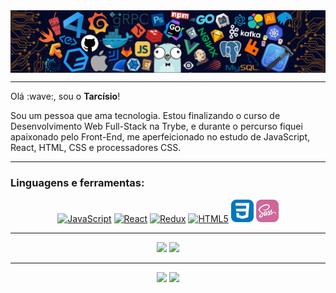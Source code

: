 <div>
<img align="center" alt="Header" src="https://github.com/tarcisioliboni/tarcisioliboni/blob/main/img/header.png"/>
</div>

-----

<div>
<p>Olá</b> :wave:, sou o <b>Tarcísio</b>!</p>
<p>Sou um pessoa que ama tecnologia. Estou finalizando o curso de Desenvolvimento Web Full-Stack na Trybe, e durante o percurso fiquei apaixonado pelo Front-End, me aperfeicionado no estudo de JavaScript, React, HTML, CSS e processadores CSS.</p>
</div>

-----

### Linguagens e ferramentas:

<div>
<p align="center">
<a href="https://developer.mozilla.org/en-US/docs/Web/JavaScript" target="_blank" rel="noreferrer"><img src="https://raw.githubusercontent.com/danielcranney/readme-generator/main/public/icons/skills/javascript-colored.svg" width="36" height="36" alt="JavaScript" /></a>
<a href="https://reactjs.org/" target="_blank" rel="noreferrer"><img src="https://raw.githubusercontent.com/danielcranney/readme-generator/main/public/icons/skills/react-colored.svg" width="36" height="36" alt="React" /></a>
<a href="https://redux.js.org/" target="_blank" rel="noreferrer"><img src="https://raw.githubusercontent.com/danielcranney/readme-generator/main/public/icons/skills/redux-colored.svg" width="36" height="36" alt="Redux" /></a>
<a href="https://developer.mozilla.org/en-US/docs/Glossary/HTML5" target="_blank" rel="noreferrer"><img src="https://raw.githubusercontent.com/danielcranney/readme-generator/main/public/icons/skills/html5-colored.svg" width="36" height="36" alt="HTML5" /></a>
<a href="https://developer.mozilla.org/pt-BR/docs/Web/CSS" target="_blank" rel="noreferrer"><img src="https://github.com/tandpfun/skill-icons/raw/main/icons/CSS.svg" width="36" height="36" alt="CSS" /></a>
<a href="https://sass-lang.com/" target="_blank" rel="noreferrer"><img src="https://github.com/tandpfun/skill-icons/raw/main/icons/Sass.svg" width="36" height="36" alt="SASS" /></a>
</p>
</div>

-----

<!-- GITHUB STATUS -->
<div align="center">
  <img height="180em" src="https://github-readme-stats.vercel.app/api?username=tarcisioliboni&show_icons=true&theme=tokyonight&include_all_commits=true&count_private=true"/>
  <img height="180em" src="https://github-readme-stats.vercel.app/api/top-langs/?username=tarcisioliboni&layout=compact&langs_count=7&theme=dark"/>

  <!-- TEMAS: dark, radical, merko, gruvbox, tokyonight, onedark, cobalt, synthwave, highcontrast, dracula -->
</div>

-----

<!-- REDES SOCIAIS -->
<div align="center">
  <a href="https://www.linkedin.com/in/tarcisioliboni/" target="_blank"><img src="https://img.shields.io/badge/-LinkedIn-%230077B5?style=for-the-badge&logo=linkedin&logoColor=white" target="_blank"></a>
  <a href="https://instagram.com/tarcisioliboni" target="_blank"><img src="https://img.shields.io/badge/-Instagram-%23E4405F?style=for-the-badge&logo=instagram&logoColor=white" target="_blank"></a>
